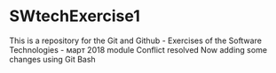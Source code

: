 # SWtechExercise1
This is a repository for the Git and Github - Exercises of the Software Technologies - март 2018 module 
Conflict resolved
Now adding some changes using Git Bash
